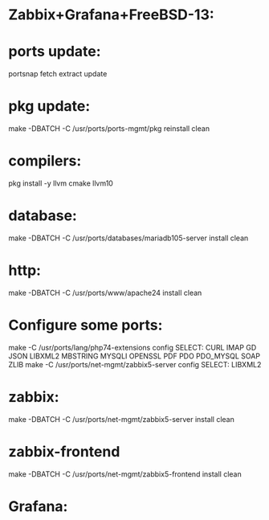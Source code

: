 # Zabbix+Grafana+FreeBSD-13:

# ports update:
portsnap fetch extract update

# pkg update:
make -DBATCH -C /usr/ports/ports-mgmt/pkg reinstall clean

# compilers:
pkg install -y llvm cmake llvm10

# database:
make -DBATCH -C /usr/ports/databases/mariadb105-server install clean

# http:
make -DBATCH -C /usr/ports/www/apache24 install clean

# Configure some ports:
make -C /usr/ports/lang/php74-extensions config
  SELECT: CURL IMAP GD JSON LIBXML2 MBSTRING MYSQLI OPENSSL PDF PDO PDO_MYSQL SOAP ZLIB
make -C /usr/ports/net-mgmt/zabbix5-server config
  SELECT: LIBXML2

# zabbix:
make -DBATCH -C /usr/ports/net-mgmt/zabbix5-server install clean

# zabbix-frontend
make -DBATCH -C /usr/ports/net-mgmt/zabbix5-frontend install clean

# Grafana:
